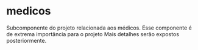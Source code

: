 # medicos

Subcomponente do projeto relacionada aos médicos.
Esse componente é de extrema importância para o projeto
Mais detalhes serão expostos posteriormente.